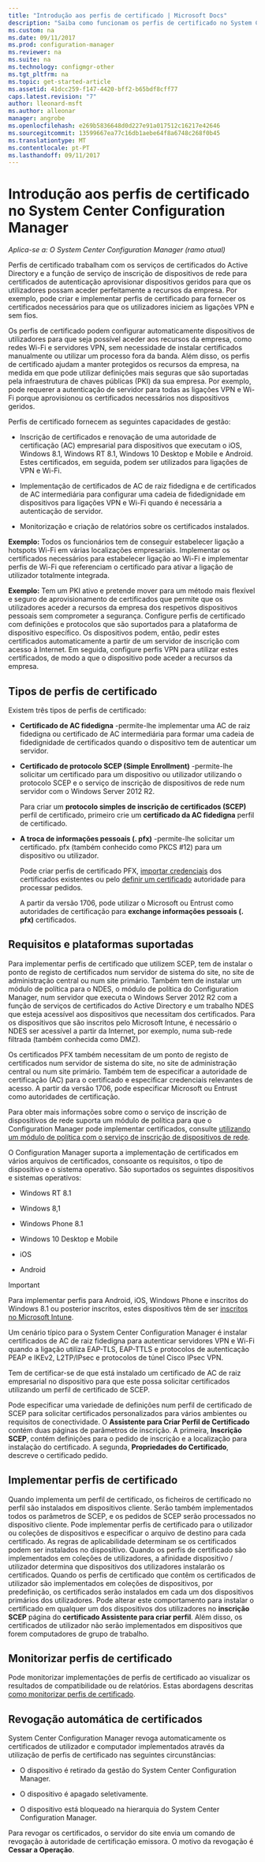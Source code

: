 ```yaml
---
title: "Introdução aos perfis de certificado | Microsoft Docs"
description: "Saiba como funcionam os perfis de certificado no System Center Configuration Manager com os serviços de certificados do Active Directory."
ms.custom: na
ms.date: 09/11/2017
ms.prod: configuration-manager
ms.reviewer: na
ms.suite: na
ms.technology: configmgr-other
ms.tgt_pltfrm: na
ms.topic: get-started-article
ms.assetid: 41dcc259-f147-4420-bff2-b65bdf8cff77
caps.latest.revision: "7"
author: lleonard-msft
ms.author: alleonar
manager: angrobe
ms.openlocfilehash: e269b5836648d0d227e91a017512c16217e42646
ms.sourcegitcommit: 13599667ea77c16db1aebe64f8a6748c268f0b45
ms.translationtype: MT
ms.contentlocale: pt-PT
ms.lasthandoff: 09/11/2017
---
```

# <a name="introduction-to-certificate-profiles-in-system-center-configuration-manager"></a>Introdução aos perfis de certificado no System Center Configuration Manager

*Aplica-se a: O System Center Configuration Manager (ramo atual)*


Perfis de certificado trabalham com os serviços de certificados do Active Directory e a função de serviço de inscrição de dispositivos de rede para certificados de autenticação aprovisionar dispositivos geridos para que os utilizadores possam aceder perfeitamente a recursos da empresa. Por exemplo, pode criar e implementar perfis de certificado para fornecer os certificados necessários para que os utilizadores iniciem as ligações VPN e sem fios.

Os perfis de certificado podem configurar automaticamente dispositivos de utilizadores para que seja possível aceder aos recursos da empresa, como redes Wi-Fi e servidores VPN, sem necessidade de instalar certificados manualmente ou utilizar um processo fora da banda. Além disso, os perfis de certificado ajudam a manter protegidos os recursos da empresa, na medida em que pode utilizar definições mais seguras que são suportadas pela infraestrutura de chaves públicas (PKI) da sua empresa. Por exemplo, pode requerer a autenticação de servidor para todas as ligações VPN e Wi-Fi porque aprovisionou os certificados necessários nos dispositivos geridos.   

Perfis de certificado fornecem as seguintes capacidades de gestão:  

-   Inscrição de certificados e renovação de uma autoridade de certificação (AC) empresarial para dispositivos que executam o iOS, Windows 8.1, Windows RT 8.1, Windows 10 Desktop e Mobile e Android. Estes certificados, em seguida, podem ser utilizados para ligações de VPN e Wi-Fi.  

-   Implementação de certificados de AC de raiz fidedigna e de certificados de AC intermediária para configurar uma cadeia de fidedignidade em dispositivos para ligações VPN e Wi-Fi quando é necessária a autenticação de servidor.  

-   Monitorização e criação de relatórios sobre os certificados instalados.  

**Exemplo:** Todos os funcionários tem de conseguir estabelecer ligação a hotspots Wi-Fi em várias localizações empresariais. Implementar os certificados necessários para estabelecer ligação ao Wi-Fi e implementar perfis de Wi-Fi que referenciam o certificado para ativar a ligação de utilizador totalmente integrada.  

**Exemplo:** Tem um PKI ativo e pretende mover para um método mais flexível e seguro de aprovisionamento de certificados que permite que os utilizadores aceder a recursos da empresa dos respetivos dispositivos pessoais sem comprometer a segurança. Configure perfis de certificado com definições e protocolos que são suportados para a plataforma de dispositivo específico. Os dispositivos podem, então, pedir estes certificados automaticamente a partir de um servidor de inscrição com acesso à Internet. Em seguida, configure perfis VPN para utilizar estes certificados, de modo a que o dispositivo pode aceder a recursos da empresa.  

## <a name="types-of-certificate-profiles"></a>Tipos de perfis de certificado  
 Existem três tipos de perfis de certificado:  

-   **Certificado de AC fidedigna** -permite-lhe implementar uma AC de raiz fidedigna ou certificado de AC intermediária para formar uma cadeia de fidedignidade de certificados quando o dispositivo tem de autenticar um servidor.  

-   **Certificado de protocolo SCEP (Simple Enrollment)** -permite-lhe solicitar um certificado para um dispositivo ou utilizador utilizando o protocolo SCEP e o serviço de inscrição de dispositivos de rede num servidor com o Windows Server 2012 R2.

    Para criar um **protocolo simples de inscrição de certificados (SCEP)** perfil de certificado, primeiro crie um **certificado da AC fidedigna** perfil de certificado.

-   **A troca de informações pessoais (. pfx)** -permite-lhe solicitar um certificado. pfx (também conhecido como PKCS #12) para um dispositivo ou utilizador.

    Pode criar perfis de certificado PFX, [importar credenciais](/sccm/mdm/deploy-use/import-pfx-certificate-profiles) dos certificados existentes ou pelo [definir um certificado](/sccm/mdm/deploy-use/create-pfx-certificate-profiles) autoridade para processar pedidos.

    A partir da versão 1706, pode utilizar o Microsoft ou Entrust como autoridades de certificação para **exchange informações pessoais (. pfx)** certificados.


## <a name="requirements-and-supported-platforms"></a>Requisitos e plataformas suportadas  
Para implementar perfis de certificado que utilizem SCEP, tem de instalar o ponto de registo de certificados num servidor de sistema do site, no site de administração central ou num site primário. Também tem de instalar um módulo de política para o NDES, o módulo de política do Configuration Manager, num servidor que executa o Windows Server 2012 R2 com a função de serviços de certificados do Active Directory e um trabalho NDES que esteja acessível aos dispositivos que necessitam dos certificados. Para os dispositivos que são inscritos pelo Microsoft Intune, é necessário o NDES ser acessível a partir da Internet, por exemplo, numa sub-rede filtrada (também conhecida como DMZ).  

Os certificados PFX também necessitam de um ponto de registo de certificados num servidor de sistema do site, no site de administração central ou num site primário.  Também tem de especificar a autoridade de certificação (AC) para o certificado e especificar credenciais relevantes de acesso.  A partir da versão 1706, pode especificar Microsoft ou Entrust como autoridades de certificação.  

Para obter mais informações sobre como o serviço de inscrição de dispositivos de rede suporta um módulo de política para que o Configuration Manager pode implementar certificados, consulte [utilizando um módulo de política com o serviço de inscrição de dispositivos de rede](http://go.microsoft.com/fwlink/p/?LinkId=328657).  

O Configuration Manager suporta a implementação de certificados em vários arquivos de certificados, consoante os requisitos, o tipo de dispositivo e o sistema operativo. São suportados os seguintes dispositivos e sistemas operativos:  

-   Windows RT 8.1  

-   Windows 8,1  

-   Windows Phone 8.1  

-   Windows 10 Desktop e Mobile  

-   iOS  

-   Android  

> [!IMPORTANT]  
>  Para implementar perfis para Android, iOS, Windows Phone e inscritos do Windows 8.1 ou posterior inscritos, estes dispositivos têm de ser [inscritos no Microsoft Intune](https://technet.microsoft.com/en-us/library/dn646962.aspx).   

Um cenário típico para o System Center Configuration Manager é instalar certificados de AC de raiz fidedigna para autenticar servidores VPN e Wi-Fi quando a ligação utiliza EAP-TLS, EAP-TTLS e protocolos de autenticação PEAP e IKEv2, L2TP/IPsec e protocolos de túnel Cisco IPsec VPN.  

Tem de certificar-se de que está instalado um certificado de AC de raiz empresarial no dispositivo para que este possa solicitar certificados utilizando um perfil de certificado de SCEP.  

Pode especificar uma variedade de definições num perfil de certificado de SCEP para solicitar certificados personalizados para vários ambientes ou requisitos de conectividade. O **Assistente para Criar Perfil de Certificado** contém duas páginas de parâmetros de inscrição. A primeira, **Inscrição SCEP**, contém definições para o pedido de inscrição e a localização para instalação do certificado. A segunda, **Propriedades do Certificado**, descreve o certificado pedido.  

## <a name="deploying-certificate-profiles"></a>Implementar perfis de certificado  
 Quando implementa um perfil de certificado, os ficheiros de certificado no perfil são instalados em dispositivos cliente. Serão também implementados todos os parâmetros de SCEP, e os pedidos de SCEP serão processados no dispositivo cliente. Pode implementar perfis de certificado para o utilizador ou coleções de dispositivos e especificar o arquivo de destino para cada certificado. As regras de aplicabilidade determinam se os certificados podem ser instalados no dispositivo. Quando os perfis de certificado são implementados em coleções de utilizadores, a afinidade dispositivo / utilizador determina que dispositivos dos utilizadores instalarão os certificados. Quando os perfis de certificado que contêm os certificados de utilizador são implementados em coleções de dispositivos, por predefinição, os certificados serão instalados em cada um dos dispositivos primários dos utilizadores. Pode alterar este comportamento para instalar o certificado em qualquer um dos dispositivos dos utilizadores no **inscrição SCEP** página do **certificado Assistente para criar perfil**. Além disso, os certificados de utilizador não serão implementados em dispositivos que forem computadores de grupo de trabalho.  

## <a name="monitoring-certificate-profiles"></a>Monitorizar perfis de certificado  

Pode monitorizar implementações de perfis de certificado ao visualizar os resultados de compatibilidade ou de relatórios. Estas abordagens descritas [como monitorizar perfis de certificado](/sccm/protect/deploy-use/monitor-certificate-profiles).


## <a name="automatic-revocation-of-certificates"></a>Revogação automática de certificados  
 System Center Configuration Manager revoga automaticamente os certificados de utilizador e computador implementados através da utilização de perfis de certificado nas seguintes circunstâncias:  

-   O dispositivo é retirado da gestão do System Center Configuration Manager.  

-   O dispositivo é apagado seletivamente.  

-   O dispositivo está bloqueado na hierarquia do System Center Configuration Manager.  

 Para revogar os certificados, o servidor do site envia um comando de revogação à autoridade de certificação emissora. O motivo da revogação é **Cessar a Operação**.  
